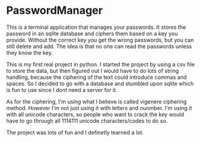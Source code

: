 # PasswordManager

This is a terminal application that manages your passwords. It stores the password in an sqlite database and ciphers them based on a key you provide. Without the correct key you get the wrong passwords, but you can still delete and add. The idea is that no one can read the passwords unless they know the key.

This is my first real project in python. I started the project by using a csv file to store the data, but then figured out I would have to do lots of string handling, because the ciphering of the text could introduce commas and spaces. So I decided to go with a database and stumbled upon sqlite which is fun to use since I dont need a server for it.

As for the ciphering, I'm using what I believe is called vigenere ciphering method. However I'm not just using it with letters and nunmber. I'm using it with all unicode characters, so people who want to crack the key would have to go through all 1114111 unicode characters/codes to do so.

The project was lots of fun and I definetly learned a lot.
